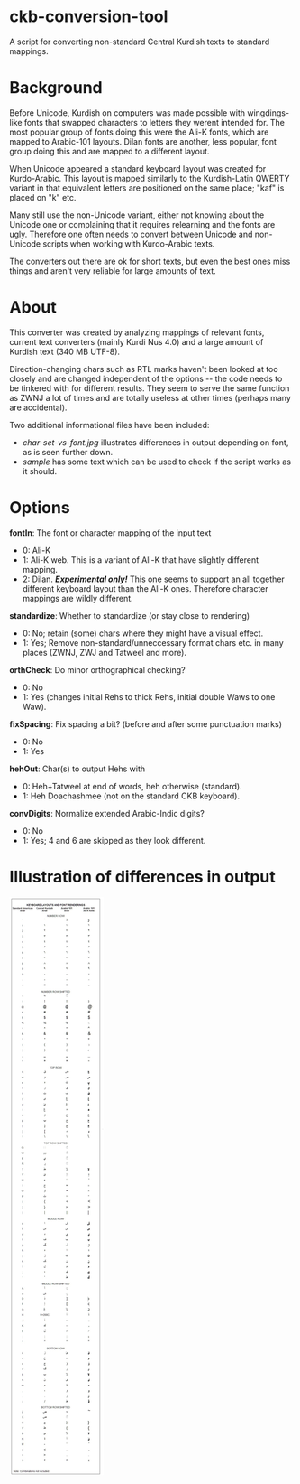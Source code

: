 ckb-conversion-tool
==============

A script for converting non-standard Central Kurdish texts to standard mappings.

Background
=========

Before Unicode, Kurdish on computers was made possible with wingdings-like fonts that swapped characters to letters they werent intended for. The most popular group of fonts doing this were the Ali-K fonts, which are mapped to Arabic-101 layouts. Dilan fonts are another, less popular, font group doing this and are mapped to a different layout.

When Unicode appeared a standard keyboard layout was created for Kurdo-Arabic. This layout is mapped similarly to the Kurdish-Latin QWERTY variant in that equivalent letters are positioned on the same place; "kaf" is placed on "k" etc.

Many still use the non-Unicode variant, either not knowing about the Unicode one or complaining that it requires relearning and the fonts are ugly. Therefore one often needs to convert between Unicode and non-Unicode scripts when working with Kurdo-Arabic texts.

The converters out there are ok for short texts, but even the best ones miss things and aren't very reliable for large amounts of text.


About
=========

This converter was created by analyzing mappings of relevant fonts, current text converters (mainly Kurdi Nus 4.0) and a large amount of Kurdish text (340 MB UTF-8).

Direction-changing chars such as RTL marks haven't been looked at too closely and are changed independent of the options -- the code needs to be tinkered with for different results. They seem to serve the same function as ZWNJ a lot of times and are totally useless at other times (perhaps many are accidental).

Two additional informational files have been included:
* *char-set-vs-font.jpg* illustrates differences in output depending on font, as is seen further down.
* *sample* has some text which can be used to check if the script works as it should.

Options
=========

**fontIn**: The font or character mapping of the input text
* 0: Ali-K
* 1: Ali-K web. This is a variant of Ali-K that have slightly different mapping.
* 2: Dilan. ***Experimental only!*** This one seems to support an all together different keyboard layout than the Ali-K ones. Therefore character mappings are wildly different.

**standardize**: Whether to standardize (or stay close to rendering)
* 0: No; retain (some) chars where they might have a visual effect.
* 1: Yes; Remove non-standard/unneccessary format chars etc. in many places (ZWNJ, ZWJ and Tatweel and more).

**orthCheck**: Do minor orthographical checking?
* 0: No
* 1: Yes (changes initial Rehs to thick Rehs, initial double Waws to one Waw).

**fixSpacing**: Fix spacing a bit? (before and after some punctuation marks)
* 0: No
* 1: Yes

**hehOut**: Char(s) to output Hehs with
* 0: Heh+Tatweel at end of words, heh otherwise (standard).
* 1: Heh Doachashmee (not on the standard CKB keyboard).

**convDigits**: Normalize extended Arabic-Indic digits?
* 0: No
* 1: Yes; 4 and 6 are skipped as they look different. 


Illustration of differences in output
========================
![Differences in output of Kurdish texts in Arabic script depending on font](/char-set-vs-font.jpg "Differences in output: 1.US, 2.CKB, 3.AR-101, 4.AR-101 w. Ali")
